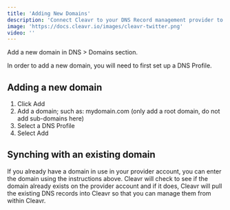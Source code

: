 ```yaml
---
title: 'Adding New Domains'
description: 'Connect Cleavr to your DNS Record management provider to make settng up new sites even more convenient.'
image: 'https://docs.cleavr.io/images/cleavr-twitter.png'
video: ''
---
```


Add a new domain in DNS > Domains section. 

<base-alert>
In order to add a new domain, you will need to first set up a DNS Profile. 
</base-alert>

## Adding a new domain
1. Click Add
2. Add a domain; such as: mydomain.com (only add a root domain, do not add sub-domains here)
3. Select a DNS Profile
4. Select Add
 

## Synching with an existing domain
If you already have a domain in use in your provider account, you can enter the domain using the instructions above. 
Cleavr will check to see if the domain already exists on the provider account and if it does, Cleavr will pull the existing 
DNS records into Cleavr so that you can manage them from within Cleavr. 

